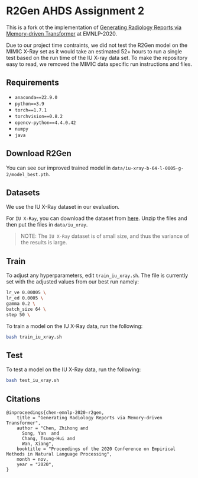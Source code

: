 # R2Gen AHDS Assignment 2

This is a fork ot the implementation of [Generating Radiology Reports via Memory-driven Transformer](https://arxiv.org/pdf/2010.16056.pdf) at EMNLP-2020.

Due to our project time contraints, we did not test the R2Gen model on the MIMIC X-Ray set as it would take an estimated 52+ hours to run a single test based on the run time of the IU X-ray data set.
To make the repository easy to read, we removed the MIMIC data specific run instructions and files.

## Requirements

- `anaconda==22.9.0`
- `python==3.9`
- `torch==1.7.1`
- `torchvision==0.8.2`
- `opencv-python==4.4.0.42`
- `numpy`
- `java`

## Download R2Gen
You can see our improved trained model in `data/iu-xray-b-64-l-0005-g-2/model_best.pth`.

## Datasets
We use the IU X-Ray dataset in our evaluation.

For `IU X-Ray`, you can download the dataset from [here](https://drive.google.com/file/d/1fQXpf4vz5t2QYQ89iRXv0U_OVA0MNCtJ/view?usp=sharing).
Unzip the files and then put the files in `data/iu_xray`.

> NOTE: The `IU X-Ray` dataset is of small size, and thus the variance of the results is large.

## Train

To adjust any hyperparameters, edit `train_iu_xray.sh`. The file is currently set with the adjusted values from our best run namely:

```bash
lr_ve 0.00005 \
lr_ed 0.0005 \
gamma 0.2 \
batch_size 64 \
step 50 \
```

To train a model on the IU X-Ray data, run the following:

```bash
bash train_iu_xray.sh
```

## Test

To test a model on the IU X-Ray data, run the following:

```bash
bash test_iu_xray.sh
```

## Citations

```
@inproceedings{chen-emnlp-2020-r2gen,
    title = "Generating Radiology Reports via Memory-driven Transformer",
    author = "Chen, Zhihong and
      Song, Yan  and
      Chang, Tsung-Hui and
      Wan, Xiang",
    booktitle = "Proceedings of the 2020 Conference on Empirical Methods in Natural Language Processing",
    month = nov,
    year = "2020",
}
```

